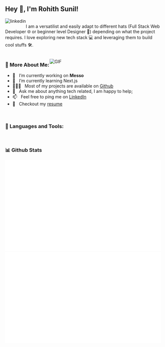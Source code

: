 
<!--
**Rohith-Sunil/Rohith-Sunil** is a ✨ _special_ ✨ repository because its `README.md` (this file) appears on your GitHub profile.

Here are some ideas to get you started:

- 🔭 I’m currently working on ...
- 🌱 I’m currently learning ...
- 👯 I’m looking to collaborate on ...
- 🤔 I’m looking for help with ...
- 💬 Ask me about ...
- 📫 How to reach me: ...
- 😄 Pronouns: ...
- ⚡ Fun fact: ...
-->

## Hey 👋, I'm Rohith Sunil!
<a href='https://www.linkedin.com/in/rohithsunil7/'><img align='left' alt="linkedin" src="https://raw.githubusercontent.com/rahul-jha98/rahul-jha98/561d474902b59c7429ec22bb73e225696c27b202/assets/linkedin.svg" height='18px'/></a>
<br/>
I am a versatilist and easily adapt to different hats (Full Stack Web Developer 🌐 or beginner level Designer 🎨) depending on what the project requires. I love exploring new tech stack 💻 and leveraging them to build cool stuffs 🛠️. 
<br/>
<br/>

<img align="right" alt="GIF" src="https://raw.githubusercontent.com/rahul-jha98/rahul-jha98/main/techstack.gif" width="360px"/>
  
### 🧐 More About Me:

- 🔭 &nbsp; I’m currently working on **Messo**
- 🌱 &nbsp; I’m currently learning Next.js 
- 👨🏻‍💻 &nbsp; Most of my projects are available on [Github](https://github.com/Rohith-Sunil?tab=repositories)
- 💬 &nbsp; Ask me about anything tech related, I am happy to help;
- 📫 &nbsp; Feel free to ping me on [LinkedIn](https://www.linkedin.com/in/rohithsunil7/)
- 📝 &nbsp; Checkout my [resume](https://drive.google.com/file/d/1xu0JWrxx3bncO2jGKNcIJiaPso_qZR6D/view?usp=sharing)

<br>

### 🔨 Languages and Tools:


<br>


### 📊 Github Stats
<a href='https://github.com/Rohith-Sunil/github-stats-transparent'>
  
![Stats Overview](https://raw.githubusercontent.com/Rohith-Sunil/github-stats-transparent/output/generated/overview.svg)
![Most Used Languages](https://raw.githubusercontent.com/Rohith-Sunil/github-stats-transparent/output/generated/languages.svg)

</a>

<br>

